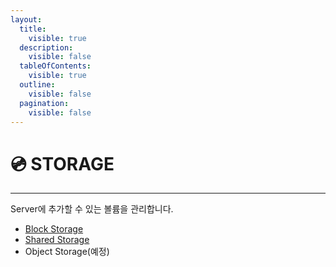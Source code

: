 ```yaml
---
layout:
  title:
    visible: true
  description:
    visible: false
  tableOfContents:
    visible: true
  outline:
    visible: false
  pagination:
    visible: false
---
```


# 💿 STORAGE

***

Server에 추가할 수 있는 볼륨을 관리합니다.

* [Block Storage](block/)
* [Shared Storage](shared-storage-new/)
* Object Storage(예정)
